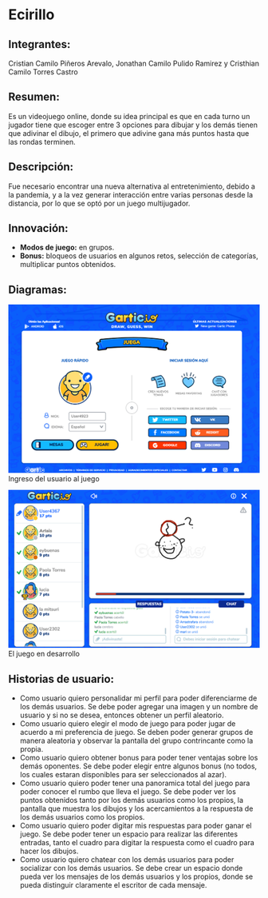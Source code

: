 # Ecirillo

## Integrantes: 
Cristian Camilo Piñeros Arevalo, Jonathan Camilo Pulido Ramirez y Cristhian Camilo Torres Castro

## Resumen:
Es un videojuego online, donde su idea principal es que en cada turno un jugador tiene que escoger entre 3 opciones para dibujar y los demás tienen que adivinar el dibujo, el primero que adivine gana más puntos hasta que las rondas terminen.

## Descripción:
Fue necesario encontrar una nueva alternativa al entretenimiento, debido a la pandemia, y a la vez generar interacción entre varias personas desde la distancia, por lo que se optó por un juego multijugador.

## Innovación:
- **Modos de juego:** en grupos.
- **Bonus:** bloqueos de usuarios en algunos retos, selección de categorías, multiplicar puntos obtenidos.

## Diagramas:
![Alt text](img/inicio.png?raw=true "User")
Ingreso del usuario al juego

![Alt text](img/desarrollo.png?raw=true "Play")
El juego en desarrollo

## Historias de usuario:
- Como usuario quiero personalidar mi perfil para poder diferenciarme de los demás usuarios.
Se debe poder agregar una imagen y un nombre de usuario y si no se desea, entonces obtener un perfil aleatorio.
- Como usuario quiero elegir el modo de juego para poder jugar de acuerdo a mi preferencia de juego.
Se deben poder generar grupos de manera aleatoria y observar la pantalla del grupo contrincante como la propia.
- Como usuario quiero obtener bonus para poder tener ventajas sobre los demás oponentes.
Se debe poder elegir entre algunos bonus (no todos, los cuales estaran disponibles para ser seleccionados al azar).
- Como usuario quiero poder tener una panoramica total del juego para poder conocer el rumbo que lleva el juego.
Se debe poder ver los puntos obtenidos tanto por los demás usuarios como los propios, la pantalla que muestra los dibujos y los acercamientos a la respuesta de los demás usuarios como los propios.
- Como usuario quiero poder digitar mis respuestas para poder ganar el juego.
Se debe poder tener un espacio para realizar las diferentes entradas, tanto el cuadro para digitar la respuesta como el cuadro para hacer los dibujos.
- Como usuario quiero chatear con los demás usuarios para poder socializar con los demás usuarios.
Se debe crear un espacio donde pueda ver los mensajes de los demás usuarios y los propios, donde se pueda distinguir claramente el escritor de cada mensaje.
